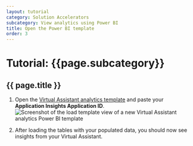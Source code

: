 ```yaml
---
layout: tutorial
category: Solution Accelerators
subcategory: View analytics using Power BI
title: Open the Power BI template
order: 3
---
```


# Tutorial: {{page.subcategory}}

## {{ page.title }}

1. Open the [Virtual Assistant analytics template]({{site.baseurl}}/assets/analytics/virtual-assistant-analytics-sample.pbit) and paste your **Application Insights Application ID**.
![Screenshot of the load template view of a new Virtual Assistant analytics Power BI template]({{site.baseurl}}/assets/images/analytics/virtual-assistant-analytics-powerbi-load-template.png)

1. After loading the tables with your populated data, you should now see insights from your Virtual Assistant.